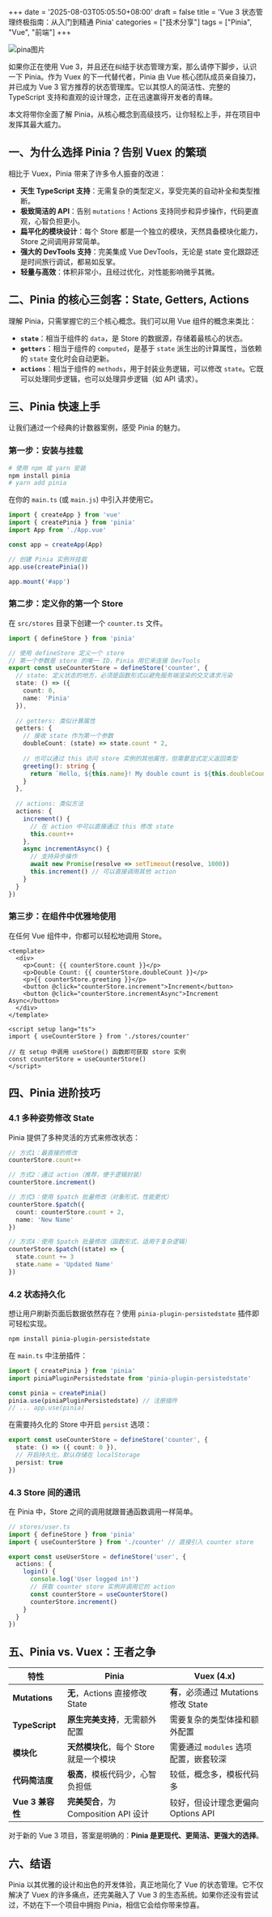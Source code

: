 +++
date = '2025-08-03T05:05:50+08:00'
draft = false
title = 'Vue 3 状态管理终极指南：从入门到精通 Pinia'
categories = ["技术分享"]
tags = ["Pinia", "Vue", "前端"]
+++

![pina图片](1.jpg)

如果你正在使用 Vue 3，并且还在纠结于状态管理方案，那么请停下脚步，认识一下 Pinia。作为 Vuex 的下一代替代者，Pinia 由 Vue 核心团队成员亲自操刀，并已成为 Vue 3 官方推荐的状态管理库。它以其惊人的简洁性、完整的 TypeScript 支持和直观的设计理念，正在迅速赢得开发者的青睐。

本文将带你全面了解 Pinia，从核心概念到高级技巧，让你轻松上手，并在项目中发挥其最大威力。

## **一、为什么选择 Pinia？告别 Vuex 的繁琐**

相比于 Vuex，Pinia 带来了许多令人振奋的改进：

*   **天生 TypeScript 支持**：无需复杂的类型定义，享受完美的自动补全和类型推断。
*   **极致简洁的 API**：告别 `mutations`！Actions 支持同步和异步操作，代码更直观，心智负担更小。
*   **扁平化的模块设计**：每个 Store 都是一个独立的模块，天然具备模块化能力，Store 之间调用非常简单。
*   **强大的 DevTools 支持**：完美集成 Vue DevTools，无论是 state 变化跟踪还是时间旅行调试，都易如反掌。
*   **轻量与高效**：体积非常小，且经过优化，对性能影响微乎其微。

## **二、Pinia 的核心三剑客：State, Getters, Actions**

理解 Pinia，只需掌握它的三个核心概念。我们可以用 Vue 组件的概念来类比：

*   **`state`**：相当于组件的 `data`，是 Store 的数据源，存储着最核心的状态。
*   **`getters`**：相当于组件的 `computed`，是基于 `state` 派生出的计算属性，当依赖的 `state` 变化时会自动更新。
*   **`actions`**：相当于组件的 `methods`，用于封装业务逻辑，可以修改 `state`。它既可以处理同步逻辑，也可以处理异步逻辑（如 API 请求）。

## **三、Pinia 快速上手**

让我们通过一个经典的计数器案例，感受 Pinia 的魅力。

### **第一步：安装与挂载**

```bash
# 使用 npm 或 yarn 安装
npm install pinia
# yarn add pinia
```

在你的 `main.ts` (或 `main.js`) 中引入并使用它。

```typescript
import { createApp } from 'vue'
import { createPinia } from 'pinia'
import App from './App.vue'

const app = createApp(App)

// 创建 Pinia 实例并挂载
app.use(createPinia())

app.mount('#app')
```

### **第二步：定义你的第一个 Store**
在 `src/stores` 目录下创建一个 `counter.ts` 文件。

```typescript
import { defineStore } from 'pinia'

// 使用 defineStore 定义一个 store
// 第一个参数是 store 的唯一 ID，Pinia 用它来连接 DevTools
export const useCounterStore = defineStore('counter', {
  // state: 定义状态的地方，必须是函数形式以避免服务端渲染的交叉请求污染
  state: () => ({
    count: 0,
    name: 'Pinia'
  }),
  
  // getters: 类似计算属性
  getters: {
    // 接收 state 作为第一个参数
    doubleCount: (state) => state.count * 2,
    
    // 也可以通过 this 访问 store 实例的其他属性，但需要显式定义返回类型
    greeting(): string {
      return `Hello, ${this.name}! My double count is ${this.doubleCount}.`
    }
  },
  
  // actions: 类似方法
  actions: {
    increment() {
      // 在 action 中可以直接通过 this 修改 state
      this.count++
    },
    async incrementAsync() {
      // 支持异步操作
      await new Promise(resolve => setTimeout(resolve, 1000))
      this.increment() // 可以直接调用其他 action
    }
  }
})
```

### **第三步：在组件中优雅地使用**
在任何 Vue 组件中，你都可以轻松地调用 Store。

```vue
<template>
  <div>
    <p>Count: {{ counterStore.count }}</p>
    <p>Double Count: {{ counterStore.doubleCount }}</p>
    <p>{{ counterStore.greeting }}</p>
    <button @click="counterStore.increment">Increment</button>
    <button @click="counterStore.incrementAsync">Increment Async</button>
  </div>
</template>

<script setup lang="ts">
import { useCounterStore } from './stores/counter'

// 在 setup 中调用 useStore() 函数即可获取 store 实例
const counterStore = useCounterStore()
</script>
```

## **四、Pinia 进阶技巧**

### **4.1 多种姿势修改 State**
Pinia 提供了多种灵活的方式来修改状态：

```typescript
// 方式1：最直接的修改
counterStore.count++

// 方式2：通过 action（推荐，便于逻辑封装）
counterStore.increment()

// 方式3：使用 $patch 批量修改（对象形式，性能更优）
counterStore.$patch({
  count: counterStore.count + 2,
  name: 'New Name'
})

// 方式4：使用 $patch 批量修改（函数形式，适用于复杂逻辑）
counterStore.$patch((state) => {
  state.count += 3
  state.name = 'Updated Name'
})
```

### **4.2 状态持久化**
想让用户刷新页面后数据依然存在？使用 `pinia-plugin-persistedstate` 插件即可轻松实现。

```bash
npm install pinia-plugin-persistedstate
```

在 `main.ts` 中注册插件：

```typescript
import { createPinia } from 'pinia'
import piniaPluginPersistedstate from 'pinia-plugin-persistedstate'

const pinia = createPinia()
pinia.use(piniaPluginPersistedstate) // 注册插件
// ... app.use(pinia)
```

在需要持久化的 Store 中开启 `persist` 选项：

```typescript
export const useCounterStore = defineStore('counter', {
  state: () => ({ count: 0 }),
  // 开启持久化，默认存储在 localStorage
  persist: true
})
```

### **4.3 Store 间的通讯**
在 Pinia 中，Store 之间的调用就跟普通函数调用一样简单。

```typescript
// stores/user.ts
import { defineStore } from 'pinia'
import { useCounterStore } from './counter' // 直接引入 counter store

export const useUserStore = defineStore('user', {
  actions: {
    login() {
      console.log('User logged in!')
      // 获取 counter store 实例并调用它的 action
      const counterStore = useCounterStore()
      counterStore.increment()
    }
  }
})
```

## **五、Pinia vs. Vuex：王者之争**

| 特性             | Pinia                                   | Vuex (4.x)                            |
| ---------------- | --------------------------------------- | ------------------------------------- |
| **Mutations**    | **无**，Actions 直接修改 State          | **有**，必须通过 Mutations 修改 State |
| **TypeScript**   | **原生完美支持**，无需额外配置          | 需要复杂的类型体操和额外配置          |
| **模块化**       | **天然模块化**，每个 Store 就是一个模块 | 需要通过 `modules` 选项配置，嵌套较深 |
| **代码简洁度**   | **极高**，模板代码少，心智负担低        | 较低，概念多，模板代码多              |
| **Vue 3 兼容性** | **完美契合**，为 Composition API 设计   | 较好，但设计理念更偏向 Options API    |

对于新的 Vue 3 项目，答案是明确的：**Pinia 是更现代、更简洁、更强大的选择**。

## **六、结语**

Pinia 以其优雅的设计和出色的开发体验，真正地简化了 Vue 的状态管理。它不仅解决了 Vuex 的许多痛点，还完美融入了 Vue 3 的生态系统。如果你还没有尝试过，不妨在下一个项目中拥抱 Pinia，相信它会给你带来惊喜。

